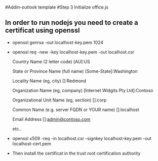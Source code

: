 #Addin-outlook template
#Step 3 Initialize office.js


## In order to run nodejs you need to create a certificat using openssl
* openssl genrsa -out localhost-key.pem 1024 
* openssl req -new -key localhost-key.pem -out localhost.csr

  Country Name (2 letter code) [AU]:US

  State or Province Name (full name) [Some-State]:Washington

  Locality Name (eg, city) []:Redmond

  Organization Name (eg, company) [Internet Widgits Pty Ltd]:Contoso

  Organizational Unit Name (eg, section) []:corp

  Common Name (e.g. server FQDN or YOUR name) []:localhost

  Email Address []:admin@contoso.com

  etc..
  
* openssl x509 -req -in localhost.csr -signkey localhost-key.pem -out localhost-cert.pem
* Then install the certificat in the trust root certification authority
